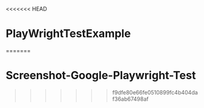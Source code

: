 <<<<<<< HEAD
# PlayWrightTestExample
=======
# Screenshot-Google-Playwright-Test

>>>>>>> f9dfe80e66fe0510899fc4b404daf36ab67498af
